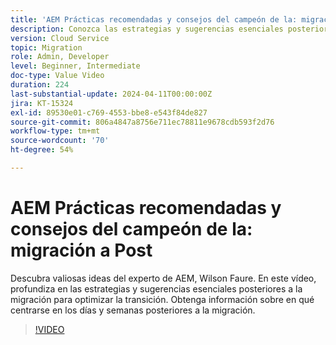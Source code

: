 ```yaml
---
title: 'AEM Prácticas recomendadas y consejos del campeón de la: migración a Post'
description: Conozca las estrategias y sugerencias esenciales posteriores a la migración para optimizar la transición a AEM as a Cloud Service.
version: Cloud Service
topic: Migration
role: Admin, Developer
level: Beginner, Intermediate
doc-type: Value Video
duration: 224
last-substantial-update: 2024-04-11T00:00:00Z
jira: KT-15324
exl-id: 89530e01-c769-4553-bbe8-e543f84de827
source-git-commit: 806a4847a8756e711ec78811e9678cdb593f2d76
workflow-type: tm+mt
source-wordcount: '70'
ht-degree: 54%

---
```


# AEM Prácticas recomendadas y consejos del campeón de la: migración a Post

Descubra valiosas ideas del experto de AEM, Wilson Faure. En este vídeo, profundiza en las estrategias y sugerencias esenciales posteriores a la migración para optimizar la transición. Obtenga información sobre en qué centrarse en los días y semanas posteriores a la migración.

>[!VIDEO](https://video.tv.adobe.com/v/3428309/?learn=on)

